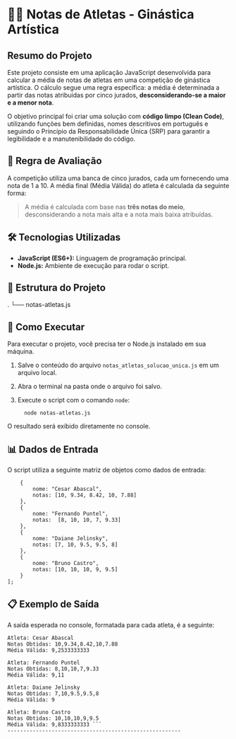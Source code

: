 # 🤸‍♀️ Notas de Atletas - Ginástica Artística

## Resumo do Projeto

Este projeto consiste em uma aplicação JavaScript desenvolvida para calcular a média de notas de atletas em uma competição de ginástica artística. O cálculo segue uma regra específica: a média é determinada a partir das notas atribuídas por cinco jurados, **desconsiderando-se a maior e a menor nota**.

O objetivo principal foi criar uma solução com **código limpo (Clean Code)**, utilizando funções bem definidas, nomes descritivos em português e seguindo o Princípio da Responsabilidade Única (SRP) para garantir a legibilidade e a manutenibilidade do código.

## 📐 Regra de Avaliação

A competição utiliza uma banca de cinco jurados, cada um fornecendo uma nota de 1 a 10. A média final (Média Válida) do atleta é calculada da seguinte forma:

> A média é calculada com base nas **três notas do meio**, desconsiderando a nota mais alta e a nota mais baixa atribuídas.

## 🛠️ Tecnologias Utilizadas

*   **JavaScript (ES6+):** Linguagem de programação principal.
*   **Node.js:** Ambiente de execução para rodar o script.

## 📂 Estrutura do Projeto

.
└── notas-atletas.js

## 🚀 Como Executar

Para executar o projeto, você precisa ter o Node.js instalado em sua máquina.

1.  Salve o conteúdo do arquivo `notas_atletas_solucao_unica.js` em um arquivo local.
2.  Abra o terminal na pasta onde o arquivo foi salvo.
3.  Execute o script com o comando `node`:

          node notas-atletas.js

O resultado será exibido diretamente no console.

## 📊 Dados de Entrada

O script utiliza a seguinte matriz de objetos como dados de entrada:

```  const atletas = [
    {
        nome: "Cesar Abascal",
        notas: [10, 9.34, 8.42, 10, 7.88]
    },
    {
        nome: "Fernando Puntel",
        notas:  [8, 10, 10, 7, 9.33]
    },
    {
        nome: "Daiane Jelinsky",
        notas: [7, 10, 9.5, 9.5, 8]
    },
    {
        nome: "Bruno Castro",
        notas: [10, 10, 10, 9, 9.5]
    }
]; 
```
## 📋 Exemplo de Saída

A saída esperada no console, formatada para cada atleta, é a seguinte:

``` --- Resultados da Competição de Ginástica Artística ---
Atleta: Cesar Abascal
Notas Obtidas: 10,9.34,8.42,10,7.88
Média Válida: 9,2533333333

Atleta: Fernando Puntel
Notas Obtidas: 8,10,10,7,9.33
Média Válida: 9,11

Atleta: Daiane Jelinsky
Notas Obtidas: 7,10,9.5,9.5,8
Média Válida: 9

Atleta: Bruno Castro
Notas Obtidas: 10,10,10,9,9.5
Média Válida: 9,8333333333 ```
-------------------------------------------------------
